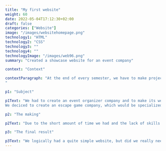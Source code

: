 ```yaml
---
title: "My first website"
weight: 60
date: 2022-05-04T17:12:30+02:00
draft: false
categories: ["Website"]
image: "/images/websitehomepage.png"
technology1: "HTML"
technology2: "CSS"
technology3: ""
technology4: ""
technologyImage: "/images/web96.png"
summary: "Created a showcase website for an event company"

context: "Context"

contextParagraph: "At the end of every semester, we have to make projects in groups to validate our skills. As we had HTML and CSS classes, we logically had to make a website. The project had to be made in groups of 3 and comported multiple tasks besides making the website. Unfortunately, one of my mates was quarantined due to Covid. Me and my other mate decided to split the work. I would focus on the website, while she would do all the other tasks we had.
"

p1: "Subject"

p1Text: "We had to create an event organizer company and to make its website. Logically i'll focus more on the HTML/CSS part as it was my job. Besides that, we had to evaluate nearby market, to find a company name, to draw the logo, to create a graphic chart and so on. 
We deciced to create an escape game company, which would be specialized in creating completely new escape game for the customers. We also decided to focus mainly in fantasy theme, as it is a fascinating thing to create escape games based on movies, books or on just our thoughts."

p2: "The making"

p2Text: "Due to the short amount of time we had and the lack of skills we owned, the website could not look as catchy as most of your favorite websites. We also did not learn anything JS nor PHP which limited our options. We had to do it fully in HMTL/CSS. Our website had most likely 2 designs : we had the homepage which was really different from the others. It needed to hit on customers's eyes and to convinced them to buy our product. We opted for a background picture and a few catchy sentences to present our other pages. On the other side, the other pages were quite simple, mainly being purple with text to communicate with our potential customers, while of course following our graphic chart. "

p3: "The final result"

p3Text: "We logically had a quite simple website, but did we really need more? We had 6 pages : The homepage, the contact form, the products page, the about us page and the price page. Our website was fully responsive and comported a navigation bar, a footer and obviously content. It was a really important project for me as it made me like programming website as it was an obscure world for me before. Thanks to my friends, I received many tips that made me improve a lot and which grew my HTML/CSS a few steps ahead. I am really proud of this first Computer science-related project, as I will for sure build more websites, whenever I will get the opportunity."
---
```


